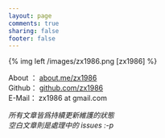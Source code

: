 ```yaml
---
layout: page
comments: true
sharing: false
footer: false
---
```


{% img left /images/zx1986.png [zx1986] %}

About ： [about.me/zx1986](http://about.me/zx1986)     
Github： [github.com/zx1986](http://github.com/zx1986)    
E-Mail： zx1986 at gmail.com   

*所有文章皆爲持續更新維護的狀態*     
*空白文章則是處理中的 issues :-p*
